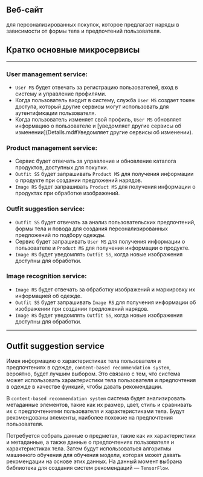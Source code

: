 ## Веб-сайт
для персонализированных покупок, которое предлагает наряды в зависимости от формы тела и предпочтений пользователя.

## Кратко основные микросервисы

---
### User management service:

- `User MS` будет отвечать за регистрацию пользователей, вход в систему и управление профилями.
- Когда пользователь входит в систему, служба `User MS` создает токен доступа, который другие сервисы могут использовать для аутентификации пользователя.
- Когда пользователь изменяет свой профиль, `User MS` обновляет информацию о пользователе и [уведомляет другие сервисы об изменении](Details.md#Уведомляет другие сервисы об изменении).

### Product management service:

- Сервис будет отвечать за управление и обновление каталога продуктов, доступных для покупки.
- `Outfit SS` будет запрашивать `Product MS` для получения информации о продукте при создании предложений нарядов.
- `Image RS` будет запрашивать `Product MS` для получения информации о продуктах при обработке изображений.

### Outfit suggestion service:

- `Outfit SS` будет отвечать за анализ пользовательских предпочтений, формы тела и повода для создания персонализированных предложений по подбору одежды.
- Сервис будет запрашивать `User MS` для получения информации о пользователе и `Product MS` для получения информации о продукте.
- `Image RS` будет уведомлять `Outfit SS`, когда новые изображения доступны для обработки.

### Image recognition service:

- `Image RS` будет отвечать за обработку изображений и маркировку их информацией об одежде.
- `Outfit SS` будет запрашивать `Image RS` для получения информации об изображении при создании предложений нарядов.
- `Image RS` будет уведомлять `Outfit SS`, когда новые изображения доступны для обработки.

---
## Outfit suggestion service

Имея информацию о характеристиках тела пользователя и предпочтениях в одежде, `content-based recommendation system`, вероятно, будет лучшим выбором. Это связано с тем, что система может использовать характеристики тела пользователя и предпочтения в одежде в качестве функций, чтобы давать рекомендации.

В `content-based recommendation system` система будет анализировать метаданные элементов, такие как их размер, цвет, стиль и сравнивать их с предпочтениями пользователя и характеристиками тела. Будут рекомендованы элементы, наиболее похожие на предпочтения пользователя.

Потребуется собрать данные о предметах, такие как их характеристики и метаданные, а также данные о предпочтениях пользователя и характеристиках тела. Затем будут использоваться алгоритмы машинного обучения для обучения модели, которая может давать рекомендации на основе этих данных. На данный момент выбрана библиотека для создания систем рекомендаций — `TensorFlow`.